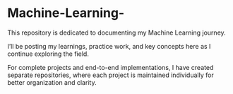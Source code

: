 # Machine-Learning- 
This repository is dedicated to documenting my Machine Learning journey.

I’ll be posting my learnings, practice work, and key concepts here as I continue exploring the field.

For complete projects and end-to-end implementations, I have created separate repositories, where each project is maintained individually for better organization and clarity.
